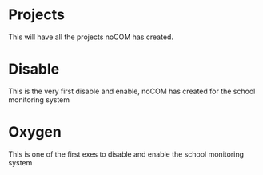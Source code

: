 # Projects
This will have all the projects noCOM has created.

# Disable
This is the very first disable and enable, noCOM has created for the school monitoring system

# Oxygen
This is one of the first exes to disable and enable the school monitoring system
